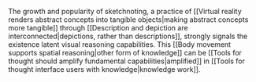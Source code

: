---
---

The growth and popularity of sketchnoting, a practice of [[Virtual reality renders abstract concepts into tangible objects|making abstract concepts more tangible]] through [[Description and depiction are interconnected|depictions, rather than descriptions]], strongly signals the existence latent visual reasoning capabilities. This [[Body movement supports spatial reasoning|other form of knowledge]] can be [[Tools for thought should amplify fundamental capabilities|amplified]] in [[Tools for thought interface users with knowledge|knowledge work]].